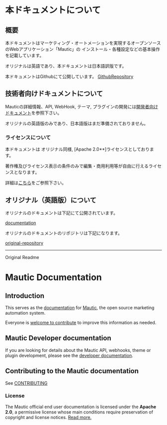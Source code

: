 # 本ドキュメントについて

## 概要
本ドキュメントはマーケティング・オートメーションを実現するオープンソースのWebアプリケーション「Mautic」の
インストール・各種設定などの基本操作を記載しています。

オリジナルは英語であり、本ドキュメントは日本語訳版です。

本ドキュメントはGithubにて公開しています。
[GithubRepository][mautic-doc-s-github-ja]

## 技術者向けドキュメントについて

Mauticの詳細情報、API, WebHook, テーマ, プラグインの開発には[開発者向けドキュメント][developer-docs]を参照下さい。

オリジナルの英語版のみであり、日本語版はまだ準備されておりません。

### ライセンスについて
本ドキュメントは オリジナル同様, [Apache 2.0**]ライセンスとしております。

著作権及びライセンス表示の条件のみで編集・商用利用等が自由に行えるライセンスとなります。

詳細は[こちら][mautic-doc-license]をご参照下さい。

## オリジナル（英語版）について
オリジナルのドキュメントは下記にて公開されています。

[documentation][mautic-docs]

オリジナルのドキュメントのリポジトリは下記になります。

[original-repository][mautic-docs-github]

<hr>
Original Readme

# Mautic Documentation

## Introduction

This serves as the [documentation][mautic-docs] for [Mautic][mautic], the open source marketing automation system.

Everyone is [welcome to contribute][CONTRIBUTING] to improve this information as needed.

## Mautic Developer documentation

If you are looking for details about the Mautic API, webhooks, theme or plugin development, please see the [developer documentation][developer-docs].

## Contributing to the Mautic documentation

See [CONTRIBUTING]

### License

The Mautic official end user documentation is licensed under the **Apache 2.0**, a permissive license whose main conditions require preservation of copyright and license notices. [Read more.][mautic-doc-license]

<!--
Links below
-->

[CONTRIBUTING]: <https://github.com/mautic/mautic-documentation/blob/master/CONTRIBUTING.md>

[mautic-docs]: <https://docs.mautic.org/>
[mautic-docs-github]: <https://github.com/mautic/mautic-documentation>
[mautic-docs-fork]: <https://github.com/mautic/mautic-documentation#fork-destination-box>
[mautic-doc-license]: <https://github.com/mautic/mautic-documentation/blob/master/LICENSE>
[doc-issues]: <https://github.com/mautic/mautic-documentation/issues>

[developer-docs]: <https://developer.mautic.org>
[developer-docs-github]: <https://github.com/mautic/developer-documentation>

[mautic]: <https://mautic.org/>
[mautic-github]: <https://github.com/mautic/mautic>

<!--
Links below for Japanese
-->
[mautic-doc-s-github-ja]: <https://github.com/TSKGunGun/mautic-documentation-JP>